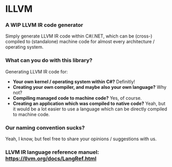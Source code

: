 # ILLVM

### <b>A WIP LLVM IR code generator</b>

Simply generate LLVM IR code within C#/.NET, which can be (cross-) compiled to (standalone) machine code for almost every architecture / operating system.

### What can you do with this library?
Generating LLVM IR code for:

- __Your own kernel / operating system within C#?__ Definitly!
- __Creating your own compiler, and maybe also your own language?__ Why not?
- __Compiling managed code to machine code?__ Yes, of course.
- __Creating an application which was compiled to native code?__ Yeah, but it would be a lot easier to use a language which can be directly compiled to machine code.


### Our naming convention sucks?
Yeah, I know, but feel free to share your opinions / suggestions with us.

### LLVM IR language reference manuel: https://llvm.org/docs/LangRef.html

